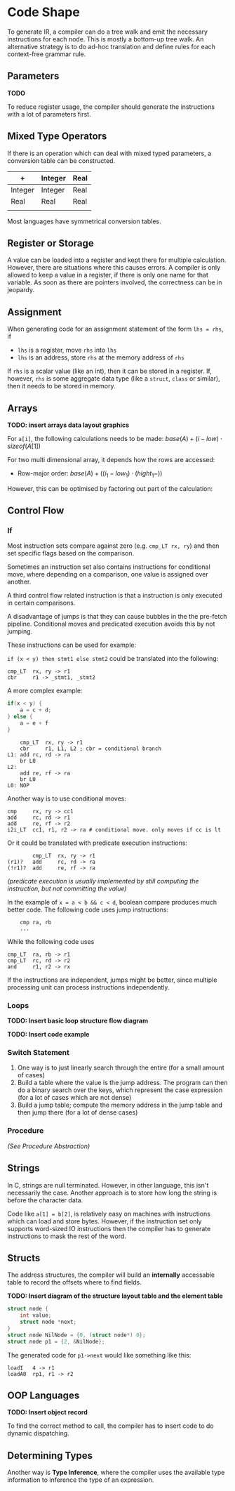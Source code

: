 # Code Shape

To generate IR, a compiler can do a tree walk and emit the necessary instructions for each node. This is mostly a bottom-up tree walk. An alternative strategy is to do ad-hoc translation and define rules for each context-free grammar rule.

## Parameters

**TODO**

To reduce register usage, the compiler should generate the instructions with a lot of parameters first.

## Mixed Type Operators

If there is an operation which can deal with mixed typed parameters, a conversion table can be constructed. 

| +       | Integer | Real |
| ------- | ------- | ---- |
| Integer | Integer | Real |
| Real    | Real    | Real |
|         |         |      |

Most languages have symmetrical conversion tables.

## Register or Storage

A value can be loaded into a register and kept there for multiple calculation. However, there are situations where this causes errors. A compiler is only allowed to keep a value in a register, if there is only one name for that variable. As soon as there are pointers involved, the correctness can be in jeopardy. 

## Assignment

When generating code for an assignment statement of the form `lhs = rhs`, if 

* `lhs` is a register, move `rhs` into `lhs`
* `lhs` is an address, store `rhs` at the memory address of `rhs`

If `rhs` is a scalar value (like an int), then it can be stored in a register. If, however, `rhs` is some aggregate data type (like a `struct`, `class` or similar), then it needs to be stored in memory. 

## Arrays

**TODO: insert arrays data layout graphics**

For `a[i]`, the following calculations needs to be made: $base(A) + (i - low) \cdot sizeof(A[1])$

For two multi dimensional array, it depends how the rows are accessed:

* Row-major order:
  $base(A) + ((i_1 - low_1) \cdot (hight_1 - ))$





However, this can be optimised by factoring out part of the calculation:

## Control Flow

### If

Most instruction sets compare against zero (e.g. `cmp_LT rx, ry`) and then set specific flags based on the comparison. 

Sometimes an instruction set also contains instructions for conditional move, where depending on a comparison, one value is assigned over another.

A third control flow related instruction is that a instruction is only executed in certain comparisons.

A disadvantage of jumps is that they can cause bubbles in the the pre-fetch pipeline. Conditional moves and predicated execution avoids this by not jumping.

These instructions can be used for example:

`if (x < y) then stmt1 else stmt2` could be translated into the following:

```assembly
cmp_LT 	rx, ry -> r1
cbr		r1 -> _stmt1, _stmt2
```

A more complex example:

```c
if(x < y) {
	a = c + d;
} else {
	a = e + f
}
```

```assembly
	cmp_LT 	rx, ry -> r1
	cbr 	r1, L1, L2 ; cbr = conditional branch
L1: add rc, rd -> ra
	br L0
L2:
	add re, rf -> ra
	br L0
L0:	NOP
```

Another way is to use conditional moves:

```assembly
cmp		rx, ry -> cc1
add		rc, rd -> r1
add		re, rf -> r2
i2i_LT	cc1, r1, r2 -> ra # conditional move. only moves if cc is lt
```

Or it could be translated with predicate execution instructions:

```assembly
		cmp_LT	rx, ry -> r1
(r1)?	add		rc, rd -> ra
(!r1)?	add		re, rf -> ra
```

*(predicate execution is usually implemented by still computing the instruction, but not committing the value)*

In the example of `x = a < b && c < d`, boolean compare produces much better code. The following code uses jump instructions:

```assembly
	cmp ra, rb 
	...
```

While the following code uses 

```assembly
cmp_LT	ra, rb -> r1
cmp_LT	rc, rd -> r2
and		r1, r2 -> rx
```

If the instructions are independent, jumps might be better, since multiple processing unit can process instructions independently. 

### Loops

**TODO: Insert basic loop structure flow diagram**

**TODO: Insert code example**

### Switch Statement

1. One way is to just linearly search through the entire (for a small amount of cases)
2. Build a table where the value is the jump address. The program can then do a binary search over the keys, which represent the case expression (for a lot of cases which are not dense)
3. Build a jump table; compute the memory address in the jump table and then jump there (for a lot of dense cases)

### Procedure

*(See Procedure Abstraction)*

## Strings

In C, strings are null terminated. However, in other language, this isn't necessarily the case. Another approach is to store how long the string is before the character data.

Code like `a[1] = b[2]`, is relatively easy on machines with instructions which can load and store bytes. However, if the instruction set only supports word-sized IO instructions then the compiler has to generate instructions to mask the rest of the word.

## Structs

The address structures, the compiler will build an **internally** accessable table to record the offsets where to find fields.

**TODO: Insert diagram of the structure layout table and the element table**

```c
struct node {
    int value;
    struct node *next;
}
struct node NilNode = {0, (struct node*) 0};
struct node p1 = {2, &NilNode};
```

The generated code for `p1->next` would like something like this:

```assembly
loadI	4 -> r1
loadA0	rp1, r1 -> r2
```

## OOP Languages

**TODO: Insert object record**

To find the correct method to call, the compiler has to insert code to do dynamic dispatching.

## Determining Types



Another way is **Type Inference**, where the compiler uses the available type information to inference the type of an expression.
